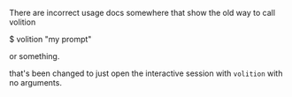 There are incorrect usage docs somewhere that show the old way to call volition

$ volition "my prompt"

or something.

that's been changed to just open the interactive session with `volition` with no arguments.